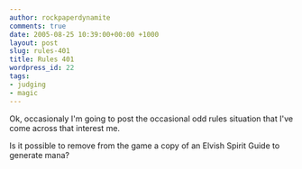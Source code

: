 ```yaml
---
author: rockpaperdynamite
comments: true
date: 2005-08-25 10:39:00+00:00 +1000
layout: post
slug: rules-401
title: Rules 401
wordpress_id: 22
tags:
- judging
- magic
---
```


Ok, occasionaly I'm going to post the occasional odd rules situation that I've come across that interest me.

Is it possible to remove from the game a copy of an Elvish Spirit Guide to generate mana?



